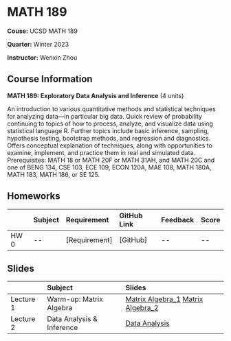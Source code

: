 # MATH 189

**Couse:** UCSD MATH 189

**Quarter:** Winter 2023

**Instructor:** Wenxin Zhou

## Course Information

**MATH 189: Exploratory Data Analysis and Inference** (4 units)

An introduction to various quantitative methods and statistical techniques for analyzing data—in particular big data. Quick review of probability continuing to topics of how to process, analyze, and visualize data using statistical language R. Further topics include basic inference, sampling, hypothesis testing, bootstrap methods, and regression and diagnostics. Offers conceptual explanation of techniques, along with opportunities to examine, implement, and practice them in real and simulated data. Prerequisites: MATH 18 or MATH 20F or MATH 31AH, and MATH 20C and one of BENG 134, CSE 103, ECE 109, ECON 120A, MAE 108, MATH 180A, MATH 183, MATH 186, or SE 125.

## Homeworks
|       |Subject    |Requirement   |GitHub Link   |Feedback   |Score  |
|:------|:----------|:-------------|:-------------|:----------|:------|
|HW 0 |-- |[Requirement]|[GitHub] |--  |--    |

## Slides
|       |Subject    |Slides   |
|:------|:----------|:-------------|
|Lecture 1 |Warm-up: Matrix Algebra |[Matrix Algebra_1](./slides/Week1a.pdf)  [Matrix Algebra_2](./slides/Week1_PS.pdf) |
|Lecture 2 |Data Analysis & Inference |[Data Analysis](./slides/Week1_Visualization.pdf) |
